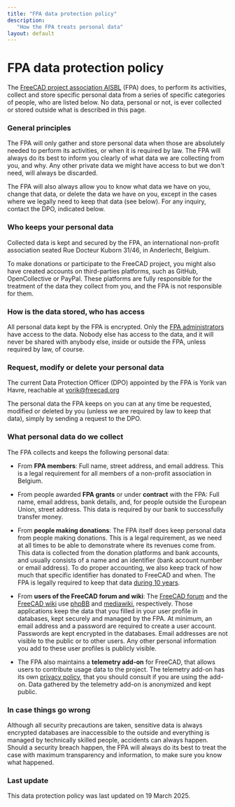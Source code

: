 ```yaml
---
title: "FPA data protection policy"
description:
   "How the FPA treats personal data"
layout: default
---
```


# FPA data protection policy

The [FreeCAD project association AISBL](https://fpa.freecad.org) (FPA) does, to perform its activities, collect and store specific personal data from a series of specific categories of people, who are listed below. No data, personal or not, is ever collected or stored outside what is described in this page.

### General principles

The FPA will only gather and store personal data when those are absolutely needed to perform its activities, or when it is required by law. The FPA will always do its best to inform you clearly of what data we are collecting from you, and why. Any other private data we might have access to but we don't need, will always be discarded.

The FPA will also always allow you to know what data we have on you, change that data, or delete the data we have on you, except in the cases where we legally need to keep that data (see below). For any inquiry, contact the DPO, indicated below.

### Who keeps your personal data

Collected data is kept and secured by the FPA, an international non-profit association seated Rue Docteur Kuborn 31/46, in Anderlecht, Belgium. 

To make donations or participate to the FreeCAD project, you might also have created accounts on third-parties platforms, such as GitHub, OpenCollective or PayPal. These platforms are fully responsible for the treatment of the data they collect from you, and the FPA is not responsible for them.

### How is the data stored, who has access

All personal data kept by the FPA is encrypted. Only the [FPA administrators](https://fpa.freecad.org/handbook/people/roster.html) have access to the data. Nobody else has access to the data, and it will never be shared with anybody else, inside or outside the FPA, unless required by law, of course.

### Request, modify or delete your personal data

The current Data Protection Officer (DPO) appointed by the FPA is Yorik van Havre, reachable at yorik@freecad.org

The personal data the FPA keeps on you can at any time be requested, modified or deleted by you (unless we are required by law to keep that data), simply by sending a request to the DPO.

### What personal data do we collect

The FPA collects and keeps the following personal data:

* From **FPA members**: Full name, street address, and email address. This is a legal requirement for all members of a non-profit association in Belgium.

* From people awarded **FPA grants** or under **contract** with the FPA: Full name, email address, bank details, and, for people outside the European Union, street address. This data is required by our bank to successfully transfer money.

* From **people making donations**: The FPA itself does keep personal data from people making donations. This is a legal requirement, as we need at all times to be able to demonstrate where its revenues come from. This data is collected from the donation platforms and bank accounts, and usually consists of a name and an identifier (bank account number or email address). To do proper accounting, we also keep track of how much that specific identifier has donated to FreeCAD and when. The FPA is legally required to keep that data [during 10 years](https://finance.belgium.be/en/enterprises/corporation-tax/accounting#q2).

* From **users of the FreeCAD forum and wiki**: The [FreeCAD forum](https://forum.ffreecad.org) and the [FreeCAD wiki](https://wiki.freecad.org) use [phpBB](https://phpbb.org) and [mediawiki](https://mediawiki.org), respectively. Those applications keep the data that you filled in your user profile in databases, kept securely and managed by the FPA. At minimum, an email address and a password are required to create a user account. Passwords are kept encrypted in the databases. Email addresses are not visible to the public or to other users. Any other personal information you add to these user profiles is publicly visible.

* The FPA also maintains a **telemetry add-on** for FreeCAD, that allows users to contribute usage data to the project. The telemetry add-on has its own [privacy policy](https://github.com/FreeCAD/FreeCAD-Telemetry/blob/main/PRIVACY_POLICY.md), that you should consult if you are using the add-on. Data gathered by the telemetry add-on is anonymized and kept public.

### In case things go wrong

Although all security precautions are taken, sensitive data is always encrypted databases are inaccessible to the outside and everything is managed by technically skilled people, accidents can always happen. Should a security breach happen, the FPA will always do its best to treat the case with maximum transparency and information, to make sure you know what happened.

### Last update

This data protection policy was last updated on 19 March 2025.